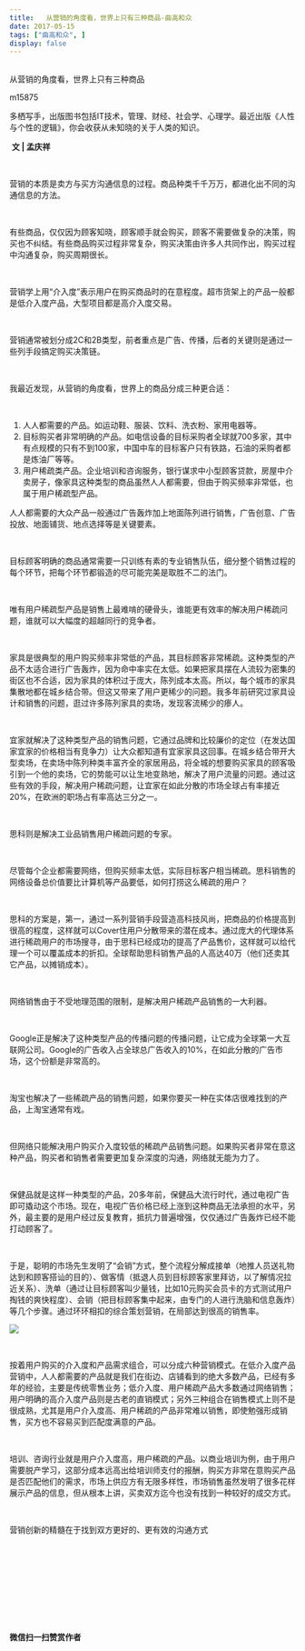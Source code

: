 ```yaml
---
title:   从营销的角度看，世界上只有三种商品-曲高和众
date: 2017-05-15
tags: ["曲高和众", ]
display: false
---
```



## 



从营销的角度看，世界上只有三种商品




m15875




多栖写手，出版图书包括IT技术，管理、财经、社会学、心理学。最近出版《人性与个性的逻辑》，你会收获从未知晓的关于人类的知识。


&nbsp;**文 | 孟庆祥**

&nbsp;

营销的本质是卖方与买方沟通信息的过程。商品种类千千万万，都进化出不同的沟通信息的方法。

&nbsp;

有些商品，仅仅因为顾客知晓，顾客顺手就会购买，顾客不需要做复杂的决策，购买也不纠结。有些商品购买过程非常复杂，购买决策由许多人共同作出，购买过程中沟通复杂，购买周期很长。

&nbsp;

营销学上用“介入度”表示用户在购买商品时的在意程度。超市货架上的产品一般都是低介入度产品，大型项目都是高介入度交易。

&nbsp;

营销通常被划分成2C和2B类型，前者重点是广告、传播，后者的关键则是通过一些列手段搞定购买决策链。

&nbsp;

我最近发现，从营销的角度看，世界上的商品分成三种更合适：

&nbsp;
1. 人人都需要的产品。如运动鞋、服装、饮料、洗衣粉、家用电器等。
&nbsp;
1. 目标购买者非常明确的产品。如电信设备的目标采购者全球就700多家，其中有点规模的只有不到100家，中国中车的目标客户只有铁路，石油的采购者都是炼油厂等等。
&nbsp;
1. 用户稀疏类产品。企业培训和咨询服务，银行谋求中小型顾客贷款，房屋中介卖房子，像家具这种类型的商品虽然人人都需要，但由于购买频率非常低，也属于用户稀疏型产品。
&nbsp;

人人都需要的大众产品一般通过广告轰炸加上地面陈列进行销售，广告创意、广告投放、地面铺货、地点选择等是关键要素。

&nbsp;

目标顾客明确的商品通常需要一只训练有素的专业销售队伍，细分整个销售过程的每个环节，把每个环节都锻造的尽可能完美是取胜不二的法门。

&nbsp;

唯有用户稀疏型产品是销售上最难啃的硬骨头，谁能更有效率的解决用户稀疏问题，谁就可以大幅度的超越同行的竞争者。

&nbsp;

家具是很典型的用户购买频率非常低的产品，其目标顾客非常稀疏。这种类型的产品不太适合进行广告轰炸，因为命中率实在太低。如果把家具摆在人流较为密集的街区也不合适，因为家具的体积过于庞大，陈列成本太高。所以，每个城市的家具集散地都在城乡结合带。但这又带来了用户更稀少的问题。我多年前研究过家具设计和销售的问题，逛过许多陈列家具的卖场，发现客流稀少的瘆人。

&nbsp;

宜家就解决了这种类型产品的销售问题，它通过品牌和比较廉价的定位（在发达国家宜家的价格相当有竞争力）让大众都知道有宜家家具这回事。在城乡结合带开大型卖场，在卖场中陈列种类丰富齐全的家居用品，将全城的想要购买家具的顾客吸引到一个他的卖场，它的势能可以让生地变熟地，解决了用户流量的问题。通过这些有效的手段，解决用户稀疏问题，让宜家在如此分散的市场全球占有率接近20%，在欧洲的职场占有率高达三分之一。

&nbsp;

思科则是解决工业品销售用户稀疏问题的专家。

&nbsp;

尽管每个企业都需要网络，但购买频率太低，实际目标客户相当稀疏。思科销售的网络设备总价值要比计算机等产品要低，如何打捞这么稀疏的用户？

&nbsp;

思科的方案是，第一，通过一系列营销手段营造高科技风尚，把商品的价格提高到很高的程度，这样就可以Cover住用户分散带来的潜在成本。通过庞大的代理体系进行稀疏用户的市场搜寻，由于思科已经成功的提高了产品售价，这样就可以给代理一个可以覆盖成本的折扣。全球帮助思科销售产品的人高达40万（他们还卖其它产品，以摊销成本）。

&nbsp;

网络销售由于不受地理范围的限制，是解决用户稀疏产品销售的一大利器。

&nbsp;

Google正是解决了这种类型产品的传播问题的传播问题，让它成为全球第一大互联网公司。Google的广告收入占全球总广告收入的10%，在如此分散的广告市场，这个份额是非常高的。

&nbsp;

淘宝也解决了一些稀疏产品的销售问题，如果你要买一种在实体店很难找到的产品，上淘宝通常有戏。

&nbsp;

但网络只能解决用户购买介入度较低的稀疏产品销售问题。如果购买者非常在意这种产品，购买者和销售者需要更加复杂深度的沟通，网络就无能为力了。

&nbsp;

保健品就是这样一种类型的产品，20多年前，保健品大流行时代，通过电视广告即可撬动这个市场。现在，电视广告价格已经上涨到这种商品无法承担的水平，另外，最主要的是用户经过反复教育，抵抗力普遍增强，仅仅通过广告轰炸已经不能打动顾客了。

&nbsp;

于是，聪明的市场先生发明了“会销”方式，整个流程分解成接单（地推人员送礼物达到和顾客搭讪的目的）、做客情（抵退人员到目标顾客家里拜访，以了解情况拉近关系）、洗单（通过让目标顾客叫少量钱，比如10元购买会员卡的方式测试用户掏钱的爽快程度）、会销（把目标顾客集中起来，由专门的人进行洗脑和信息轰炸）等几个步骤。通过环环相扣的综合策划营销，在局部达到很高的销售率。





<img data-s="300,640" data-type="jpeg" src="http://mmbiz.qpic.cn/mmbiz_jpg/fxGMiaL5Zj1hz0EpYVfia7HTQjWQZv8pibriajVMgBzJKMMeBZ0YaqC1FbPpxZIBwFRwPibwLendwMRn4dPpZavz3sw/0?wx_fmt=jpeg" data-ratio="0.75" data-w="960"/>



&nbsp;

按着用户购买的介入度和产品需求组合，可以分成六种营销模式。在低介入度产品营销中，人人都需要的产品就是我们在街边、店铺看到的绝大多数产品，已经有多年的经验，主要是传统零售业务；低介入度、用户稀疏产品大多数通过网络销售；用户明确的高介入度产品则是古老的直销模式；另外三种组合在销售模式上则不是很成熟，尤其是用户介入度高、用户稀疏的产品非常难以销售，即使勉强形成销售，买方也不容易买到匹配度满意的产品。

&nbsp;

培训、咨询行业就是用户介入度高，用户稀疏的产品。以商业培训为例，由于用户需要脱产学习，这部分成本远高出给培训师支付的报酬，购买方非常在意购买产品是否匹配他们的需求，市场上供应方有无限多样性，市场销售虽然发明了很多花样展示产品的信息，但从根本上讲，买卖双方迄今也没有找到一种较好的成交方式。

&nbsp;

营销创新的精髓在于找到双方更好的、更有效的沟通方式

&nbsp;

&nbsp;

&nbsp;

&nbsp;

&nbsp;




**微信扫一扫赞赏作者**